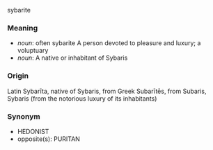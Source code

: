 sybarite
### Meaning
+ _noun_: often sybarite A person devoted to pleasure and luxury; a voluptuary
+ _noun_: A native or inhabitant of Sybaris

### Origin

Latin Sybarīta, native of Sybaris, from Greek Subarītēs, from Subaris, Sybaris (from the notorious luxury of its inhabitants)

### Synonym

+ HEDONIST
+ opposite(s): PURITAN


